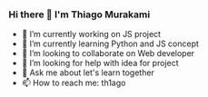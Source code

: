 ### Hi there 👋 I'm Thiago Murakami

- 🔭 I’m currently working on JS project
- 🌱 I’m currently learning Python and JS concept
- 👯 I’m looking to collaborate on Web developer
- 🤔 I’m looking for help with idea for project
- 💬 Ask me about let's learn together
- 📫 How to reach me: th1ago
